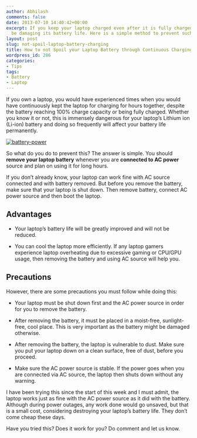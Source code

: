 ```yaml
---
author: Abhilash
comments: false
date: 2013-07-10 14:40:42+00:00
excerpt: If you keep your laptop charged even after it is fully charged, you could
  be damaging its battery life. Here is a simple method to prevent such occurrences.
layout: post
slug: not-spoil-laptop-battery-charging
title: How to not Spoil your Laptop Battery through Continuous Charging
wordpress_id: 286
categories:
- Tips
tags:
- Battery
- Laptop
---
```


If you own a laptop, you would have experienced times when you would have continuously kept the laptop for charging for hours together, despite the battery reaching 100% charge capacity or being fully charged. Whether you know it or not, this is immensely dangerous for your laptop’s Lithium ion (Li-ion) battery and doing so frequently will affect your battery life permanently.

[![battery-power](http://img.techcovered.org/tc/battery-power_thumb.png)](http://img.techcovered.org/tc/battery-power.png)

So what do you do to prevent this? The answer is simple. You should **remove your laptop battery** whenever you are **connected to AC power** source and plan on using it for long hours.

If you don’t already know, your laptop can work fine with AC source connected and with battery removed. But before you remove the battery, make sure that your laptop is shut down. Then remove battery, connect AC power source and then boot the laptop.


## Advantages





	
  * Your laptop’s battery life will be greatly improved and will not be reduced.

	
  * You can cool the laptop more efficiently. If any laptop gamers experience laptop overheating due to excessive gaming or CPU/GPU usage, then removing the battery and using AC source will help you.




## Precautions


However, there are some precautions you must follow while doing this:



	
  * Your laptop must be shut down first and the AC power source in order for you to remove the battery.

	
  * After removing the battery, it must be placed in a moist-free, sunlight-free, cool place. This is very important as the battery might be damaged otherwise.

	
  * After removing the battery, the laptop is vulnerable to dust. Make sure you put your laptop down on a clean surface, free of dust, before you proceed.

	
  * Make sure the AC power source is stable. If the power goes when you are connected via AC source, the laptop then shuts down without any warning.


I have been trying this since the start of this week and I must admit, the laptop works just as fine with the AC power source as it did with the battery. Although during power outages, any work done would go unsaved, but that is a small cost, considering destroying your laptop’s battery life. They don’t come cheap these days.

Have you tried this? Does it work for you? Do comment and let us know.
